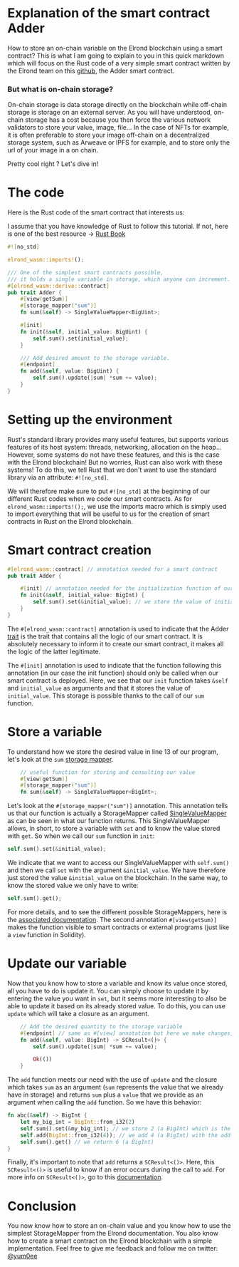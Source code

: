 # Explanation of the smart contract Adder

How to store an on-chain variable on the Elrond blockchain using a smart contract? This is what I am going to explain to you in this quick markdown which will focus on the Rust code of a very simple smart contract written by the Elrond team on this [github](https://github.com/ElrondNetwork/elrond-wasm-rs/blob/master/contracts/examples/adder/src/adder.rs), the Adder smart contract.

### But what is on-chain storage?

On-chain storage is data storage directly on the blockchain while off-chain storage is storage on an external server. As you will have understood, on-chain storage has a cost because you then force the various network validators to store your value, image, file...
In the case of NFTs for example, it is often preferable to store your image off-chain on a decentralized storage system, such as Arweave or IPFS for example, and to store only the url of your image in a on chain.

Pretty cool right ?
Let's dive in!

# The code

Here is the Rust code of the smart contract that interests us:

I assume that you have knowledge of Rust to follow this tutorial. If not, here is one of the best resource -> [Rust Book](https://doc.rust-lang.org/book/)

```rust
#![no_std]

elrond_wasm::imports!();

/// One of the simplest smart contracts possible,
/// it holds a single variable in storage, which anyone can increment.
#[elrond_wasm::derive::contract]
pub trait Adder {
    #[view(getSum)]
    #[storage_mapper("sum")]
    fn sum(&self) -> SingleValueMapper<BigUint>;

    #[init]
    fn init(&self, initial_value: BigUint) {
        self.sum().set(initial_value);
    }

    /// Add desired amount to the storage variable.
    #[endpoint]
    fn add(&self, value: BigUint) {
        self.sum().update(|sum| *sum += value);
    }
}
```

# Setting up the environment

Rust's standard library provides many useful features, but supports various features of its host system: threads, networking, allocation on the heap... However, some systems do not have these features, and this is the case with the Elrond blockchain! But no worries, Rust can also work with these systems! To do this, we tell Rust that we don't want to use the standard library via an attribute: `#![no_std]`.

We will therefore make sure to put `#![no_std]` at the beginning of our different Rust codes when we code our smart contracts. As for `elrond_wasm::imports!();`, we use the imports macro which is simply used to import everything that will be useful to us for the creation of smart contracts in Rust on the Elrond blockchain.

# Smart contract creation

```rust
#[elrond_wasm::contract] // annotation needed for a smart contract
pub trait Adder {

    #[init] // annotation needed for the initialization function of our smart contract
    fn init(&self, initial_value: BigInt) {
        self.sum().set(&initial_value); // we store the value of initial_value
    }
}
```

The `#[elrond_wasm::contract]` annotation is used to indicate that the Adder [trait](https://doc.rust-lang.org/book/ch10-02-traits.html?highlight=trait) is the trait that contains all the logic of our smart contract. It is absolutely necessary to inform it to create our smart contract, it makes all the logic of the latter legitimate.

The `#[init]` annotation is used to indicate that the function following this annotation (in our case the init function) should only be called when our smart contract is deployed. Here, we see that our `init` function takes `&self` and `initial_value` as arguments and that it stores the value of `initial_value`. This storage is possible thanks to the call of our `sum` function.

# Store a variable

To understand how we store the desired value in line 13 of our program, let's look at the `sum` [storage mapper](https://docs.elrond.com/developers/best-practices/storage-mappers/).

```rust
    // useful function for storing and consulting our value
    #[view(getSum)]
    #[storage_mapper("sum")]
    fn sum(&self) -> SingleValueMapper<BigInt>;
```

Let's look at the `#[storage_mapper("sum")]` annotation.
This annotation tells us that our function is actually a StorageMapper called [SingleValueMapper](https://docs.rs/elrond-wasm/latest/elrond_wasm/storage/mappers/struct.SingleValueMapper.html) as can be seen in what our function returns. This SingleValueMapper allows, in short, to store a variable with `set` and to know the value stored with `get`. So when we call our `sum` function in `init`:

```rust
self.sum().set(&initial_value);
```

We indicate that we want to access our SingleValueMapper with `self.sum()` and then we call `set` with the argument `&initial_value`. We have therefore just stored the value `&initial_value` on the blockchain.
In the same way, to know the stored value we only have to write:

```rust
self.sum().get();
```

For more details, and to see the different possible StorageMappers, here is the [associated documentation](https://docs.elrond.com/developers/best-practices/storage-mappers/).
The second annotation `#[view(getSum)]` makes the function visible to smart contracts or external programs (just like a `view` function in Solidity).

# Update our variable

Now that you know how to store a variable and know its value once stored, all you have to do is update it. You can simply choose to update it by entering the value you want in `set`, but it seems more interesting to also be able to update it based on its already stored value.
To do this, you can use `update` which will take a closure as an argument.

```rust
    // Add the desired quantity to the storage variable
    #[endpoint] // same as #[view] annotation but here we make changes, we are not just 'viewing' the variable
    fn add(&self, value: BigInt) -> SCResult<()> {
        self.sum().update(|sum| *sum += value);

        Ok(())
    }
```

The `add` function meets our need with the use of `update` and the closure which takes `sum` as an argument (`sum` represents the value that we already have in storage) and returns `sum` plus a `value` that we provide as an argument when calling the `add` function.
So we have this behavior:

```rust
fn abc(&self) -> BigInt {
    let my_big_int = BigInt::from_i32(2)
    self.sum().set(&my_big_int); // we store 2 (a BigInt) which is the value of my_big_int
    self.add(BigInt::from_i32(4)); // we add 4 (a BigInt) with the add function
    self.sum().get() // we return 6 (a BigInt)
}
```

Finally, it's important to note that `add` returns a `SCResult<()>`. Here, this `SCResult<()>` is useful to know if an error occurs during the call to `add`. For more info on `SCResult<()>`, go to this [documentation](https://docs.rs/elrond-wasm/latest/elrond_wasm/types/enum.SCResult.html).

# Conclusion

You now know how to store an on-chain value and you know how to use the simplest StorageMapper from the Elrond documentation. You also know how to create a smart contract on the Elrond blockchain with a simple implementation. Feel free to give me feedback and follow me on twitter: [@yum0ee](https://twitter.com/yum0ee)
